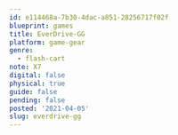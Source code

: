 ```yaml
---
id: e114468a-7b30-4dac-a851-28256717f02f
blueprint: games
title: EverDrive-GG
platform: game-gear
genre:
  - flash-cart
note: X7
digital: false
physical: true
guide: false
pending: false
posted: '2021-04-05'
slug: everdrive-gg
---
```

